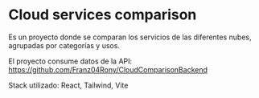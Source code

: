 # Cloud services comparison

Es un proyecto donde se comparan los servicios de las diferentes nubes, agrupadas por categorías y usos.

El proyecto consume datos de la API: https://github.com/Franz04Rony/CloudComparisonBackend

Stack utilizado: React, Tailwind, Vite



